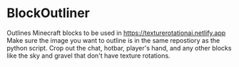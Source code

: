 # BlockOutliner
Outlines Minecraft blocks to be used in https://texturerotationai.netlify.app
Make sure the image you want to outline is in the same repostiory as the python script.
Crop out the chat, hotbar, player's hand, and any other blocks like the sky and gravel that don't have texture rotations. 
